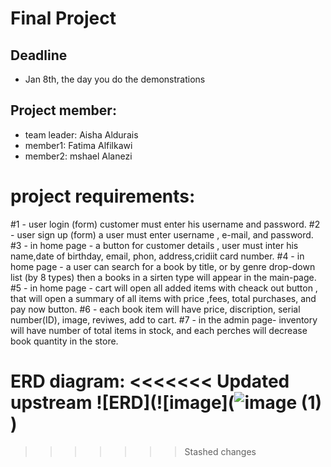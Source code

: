 # Final Project
## Deadline
- Jan 8th, the day you do the demonstrations

## Project member:
  - team leader: Aisha Aldurais
  - member1: Fatima Alfilkawi
  - member2: mshael Alanezi
  
# project requirements:

#1 -  user login (form) customer must enter his username and password.
#2 -  user sign up (form) a user must enter username , e-mail, and password.
#3 -  in home page - a button for customer details , user must inter his name,date of birthday, email, phon, address,cridiit card number.
#4 -  in home page - a user can search for a book by title, or by genre drop-down list (by 8 types) then a books in a sirten type will appear in the main-page.
#5 -  in home page -  cart will open all added items with cheack out button , that will open a summary of all items with price ,fees, total purchases, and pay now button.
#6 -  each book item will have price, discription, serial number(ID), image, reviwes, add to cart.
#7 -  in the admin page- inventory will have number of total items in stock, and each perches will decrease book quantity in the store. 



ERD diagram:
<<<<<<< Updated upstream
![ERD](![image](![image (1)](https://user-images.githubusercontent.com/93175552/147390656-f587f13d-557e-4145-b2ab-159984892cbf.png)
)
=======

>>>>>>> Stashed changes
